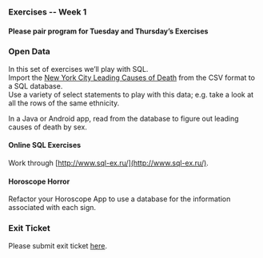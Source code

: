 ### Exercises -- Week 1  

#### Please pair program for Tuesday and Thursday’s Exercises

### Open Data  
In this set of exercises we’ll play with SQL.  
Import the [New York City Leading Causes of Death](http://www.google.com/url?q=http%3A%2F%2Fcatalog.data.gov%2Fdataset%2Fnew-york-city-leading-causes-of-death-ce97f&sa=D&sntz=1&usg=AFQjCNE4ty7Kxw0fGDwX7UG7p4E-9P-bmg) from the CSV format to a SQL database.  
Use a variety of select statements to play with this data; e.g. take a look at all the rows of the same ethnicity.  
  
In a Java or Android app, read from the database to figure out leading causes of death by sex.  

#### Online SQL Exercises  
Work through [http://www.sql-ex.ru/](http://www.sql-ex.ru/).  

#### Horoscope Horror  
Refactor your Horoscope App to use a database for the information associated with each sign.  

### Exit Ticket  
Please submit exit ticket [here](https://docs.google.com/forms/d/1TTK--mbhQGvH6pVXAWk0LQsiKhJVmu7MazAJgSnO8Uo/viewform?usp=send_form).  

